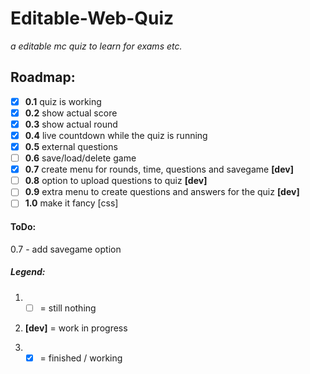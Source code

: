 
# Editable-Web-Quiz

_a editable mc quiz to learn for exams etc._

## Roadmap:

- [x] **0.1** quiz is working   
- [x] **0.2** show actual score   
- [x] **0.3** show actual round   
- [x] **0.4** live countdown while the quiz is running   
- [x] **0.5** external questions
- [ ] **0.6** save/load/delete game    
- [x] **0.7** create menu for rounds, time, questions and savegame **[dev]**
- [ ] **0.8** option to upload questions to quiz **[dev]**   
- [ ] **0.9** extra menu to create questions and answers for the quiz **[dev]**     
- [ ] **1.0** make it fancy [css]

#### ToDo:
0.7 - add savegame option


##### Legend:

1. - [ ] = still nothing

2. **[dev]** = work in progress

3. - [X] = finished / working
